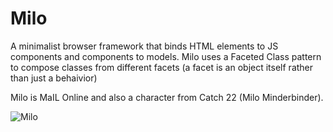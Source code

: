 Milo
====

A minimalist browser framework that binds HTML elements to JS components and components to models.
Milo uses a Faceted Class pattern to compose classes from different facets (a facet is an object itself rather than just a behaivior)

Milo is MaIL Online and also a character from Catch 22 (Milo Minderbinder).

![Milo](http://www.healthguru.sg/wp-content/uploads/2012/07/4._nestle-milo-tin-400g.jpg)
